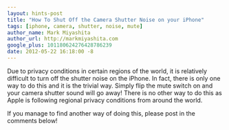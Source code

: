 ```yaml
---
layout: hints-post
title: "How To Shut Off the Camera Shutter Noise on your iPhone"
tags: [iphone, camera, shutter, noise, mute]
author_name: Mark Miyashita
author_url: http://markmiyashita.com
google_plus: 101180624276428786239
date: 2012-05-22 16:18:00 -8
---
```


Due to privacy conditions in certain regions of the world, it is relatively difficult to turn off the shutter noise on the iPhone. In fact, there is only one way to do this and it is the trivial way. Simply flip the mute switch on and your camera shutter sound will go away! There is no other way to do this as Apple is following regional privacy conditions from around the world.

If you manage to find another way of doing this, please post in the comments below!